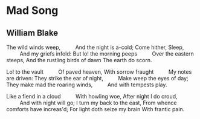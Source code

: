 # Mad Song
## William Blake
The wild winds weep,
         And the night is a-cold;
Come hither, Sleep,
         And my griefs infold:
But lo! the morning peeps
         Over the eastern steeps,
And the rustling birds of dawn
The earth do scorn.

Lo! to the vault
         Of paved heaven,
With sorrow fraught
         My notes are driven:
They strike the ear of night,
         Make weep the eyes of day;
They make mad the roaring winds,
         And with tempests play.

Like a fiend in a cloud
         With howling woe,
After night I do croud,
         And with night will go;
I turn my back to the east,
From whence comforts have increas'd;
For light doth seize my brain
With frantic pain.
